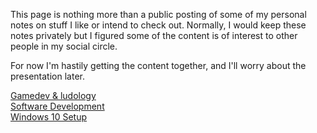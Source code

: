 This page is nothing more than a public posting of some of my personal notes on
stuff I like or intend to check out. Normally, I would keep these notes
privately but I figured some of the content is of interest to other people in
my social circle.

For now I'm hastily getting the content together, and I'll worry about the
presentation later.

[Gamedev & ludology](./gamedev-content.html)  
[Software Development](./dev-content.html)  
[Windows 10 Setup](./win10-setup)
